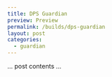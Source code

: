 ```yaml
---
title: DPS Guardian
preview: Preview
permalink: /builds/dps-guardian
layout: post
categories:
  - guardian
---
```


… post contents …